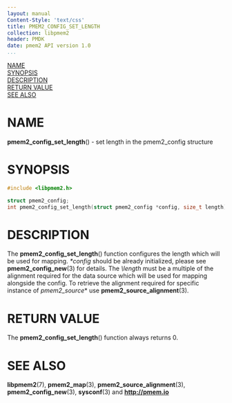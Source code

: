 ```yaml
---
layout: manual
Content-Style: 'text/css'
title: PMEM2_CONFIG_SET_LENGTH
collection: libpmem2
header: PMDK
date: pmem2 API version 1.0
...
```


[comment]: <> (SPDX-License-Identifier: BSD-3-Clause)
[comment]: <> (Copyright 2019, Intel Corporation)

[comment]: <> (pmem2_config_set_length.3 -- man page for libpmem2 config API)

[NAME](#name)<br />
[SYNOPSIS](#synopsis)<br />
[DESCRIPTION](#description)<br />
[RETURN VALUE](#return-value)<br />
[SEE ALSO](#see-also)<br />

# NAME #

**pmem2_config_set_length**() - set length in the pmem2_config structure

# SYNOPSIS #

```c
#include <libpmem2.h>

struct pmem2_config;
int pmem2_config_set_length(struct pmem2_config *config, size_t length);
```

# DESCRIPTION #

The **pmem2_config_set_length**() function configures the length which will be used
for mapping. *\*config* should be already initialized, please see **pmem2_config_new**(3)
for details. The *\length* must be a multiple of the alignment required for the data
source which will be used for mapping alongside the config.
To retrieve the alignment required for specific instance of *pmem2_source** use
**pmem2_source_alignment**(3).

# RETURN VALUE #

The **pmem2_config_set_length**() function always returns 0.

# SEE ALSO #

**libpmem2**(7), **pmem2_map**(3), **pmem2_source_alignment**(3),
**pmem2_config_new**(3), **sysconf**(3) and **<http://pmem.io>**
